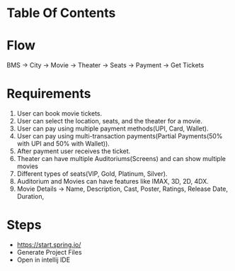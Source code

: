 # Table Of Contents

# Flow

BMS → City → Movie → Theater → Seats → Payment → Get Tickets

# Requirements

1. User can book movie tickets.
2. User can select the location, seats, and the theater for a movie.
3. User can pay using multiple payment methods(UPI, Card, Wallet).
4. User can pay using multi-transaction payments(Partial Payments(50% with UPI and 50% with Wallet)).
5. After payment user receives the ticket.
6. Theater can have multiple Auditoriums(Screens) and can show multiple movies
7. Different types of seats(VIP, Gold, Platinum, Silver).
8. Auditorium and Movies can have features like IMAX, 3D, 2D, 4DX.
9. Movie Details → Name, Description, Cast, Poster, Ratings, Release Date, Duration, 

# Steps

- https://start.spring.io/
- Generate Project Files
- Open in intellij IDE
